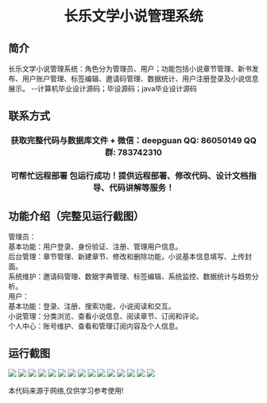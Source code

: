 <p><h1 align="center">长乐文学小说管理系统</h1></p>

## 简介
长乐文学小说管理系统：角色分为管理员、用户；功能包括小说章节管理、新书发布、用户账户管理、标签编辑、邀请码管理、数据统计、用户注册登录及小说信息展示。    --计算机毕业设计源码；毕设源码；java毕业设计源码


## 联系方式
<p><h3 align="center">获取完整代码与数据库文件 + 微信：deepguan QQ: 86050149 QQ群: 783742310</h3></p>
<p><h3 align="center">可帮忙远程部署 包运行成功！提供远程部署、修改代码、设计文档指导、代码讲解等服务！</h3></p>

## 功能介绍（完整见运行截图）
管理员：  
基本功能：用户登录、身份验证、注册、管理用户信息。  
后台管理：章节管理、新建章节、修改和删除功能，小说基本信息填写、上传封面。  
系统维护：邀请码管理、数据字典管理、标签编辑、系统监控、数据统计与趋势分析。  
用户：  
基本功能：登录、注册、搜索功能，小说阅读和交互。  
小说管理：分类浏览、查看小说信息、阅读章节、订阅和评论。  
个人中心：账号维护、查看和管理订阅内容及个人信息。


## 运行截图
![](imgs/588112-20220222104122974-735822178.png)
![](imgs/588112-20220222104129725-1700487475.png)
![](imgs/588112-20220222104136734-1887466721.png)
![](imgs/588112-20220222104142845-300372812.png)
![](imgs/588112-20220222104149597-380542301.png)
![](imgs/588112-20220222104156806-243832459.png)
![](imgs/588112-20220222104203466-781196802.png)
![](imgs/588112-20220222104209558-940351125.png)
![](imgs/588112-20220222104214804-585768431.png)
![](imgs/588112-20220222104220776-124348609.png)
![](imgs/588112-20220222104227576-1186419159.png)
![](imgs/588112-20220222104233970-1281144304.png)
![](imgs/588112-20220222104240010-1265851425.png)
![](imgs/588112-20220222104246260-45905283.png)
![](imgs/588112-20220222104251890-638238169.png)

<p>本代码来源于网络,仅供学习参考使用!</p>
